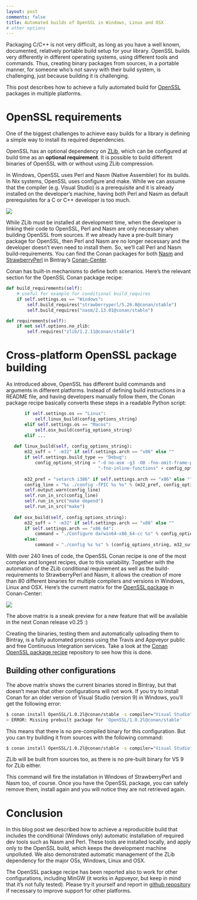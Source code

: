 ```yaml
---
layout: post
comments: false
title: Automated builds of OpenSSL in Windows, Linux and OSX
# other options
---
```



Packaging C/C++ is not very difficult, as long as you have a well known, documented, relatively portable build setup for your library. OpenSSL builds very differently in different operating systems, using different tools and commands. Thus, creating binary packages from sources, in a portable manner, for someone who’s not savvy with their build system, is challenging, just because building it is challenging.
 
This post describes how to achieve a fully automated build for [OpenSSL](https://www.openssl.org/) packages in multiple platforms.


OpenSSL requirements
============================

One of the biggest challenges to achieve easy builds for a library is defining a simple way to install its required dependencies. 
 
OpenSSL has an optional dependency on [ZLib](https://zlib.net/), which can be configured at build time as an **optional requirement**. It is possible to build different binaries of OpenSSL with or without using ZLib compression.  
 
In Windows, OpenSSL uses Perl and Nasm (Native Assembler) for its builds. In Nix systems, OpenSSL uses configure and make. While we can assume that the compiler (e.g. Visual Studio) is a prerequisite and it is already installed on the developer’s machine, having both Perl and Nasm as default prerequisites for a C or C++ developer is too much. 

<p class="centered">
    <img src="{{ site.url }}/assets/post_images/2017-07-04/requirements.png" align="center"/>
</p>

While ZLib must be installed at development time, when the developer is linking their code to OpenSSL, Perl and Nasm are only necessary when building OpenSSL from sources. If we already have a pre-built binary package for OpenSSL, then Perl and Nasm are no longer necessary and the developer doesn’t even need to install them. So, we’ll call Perl and Nasm build-requirements. You can find the Conan packages for both [Nasm](https://bintray.com/conan-community/conan/nasm%3Aconan) and [StrawberryPerl](https://bintray.com/conan-community/conan/strawberryperl%3Aconan) in Bintray’s [Conan-Center](http://docs.conan.io/en/latest/packaging/using_bintray.html).
 
Conan has built-in mechanisms to define both scenarios. Here’s the relevant section for the OpenSSL Conan package recipe:

```python
def build_requirements(self):
    # useful for example for conditional build_requires
    if self.settings.os == "Windows":
        self.build_requires("strawberryperl/5.26.0@conan/stable")
        self.build_requires("nasm/2.13.01@conan/stable")

def requirements(self):
    if not self.options.no_zlib:
        self.requires("zlib/1.2.11@conan/stable")
```


Cross-platform OpenSSL package building
========================================

As introduced above, OpenSSL has different build commands and arguments in different platforms. Instead of defining build instructions in a README file, and having developers manually follow them, the Conan package recipe basically converts these steps in a readable Python script:

```python
       if self.settings.os == "Linux":
           self.linux_build(config_options_string)
       elif self.settings.os == "Macos":
           self.osx_build(config_options_string)
       elif ...
 
   def linux_build(self, config_options_string):
       m32_suff = " -m32" if self.settings.arch == "x86" else ""
       if self.settings.build_type == "Debug":
           config_options_string = "-d no-asm -g3 -O0 -fno-omit-frame-pointer " \
                                   "-fno-inline-functions" + config_options_string
 
       m32_pref = "setarch i386" if self.settings.arch == "x86" else ""
       config_line = "%s ./config -fPIC %s %s" % (m32_pref, config_options_string, m32_suff)
       self.output.warn(config_line)
       self.run_in_src(config_line)
       self.run_in_src("make depend")
       self.run_in_src("make")
 
   def osx_build(self, config_options_string):
       m32_suff = " -m32" if self.settings.arch == "x86" else ""
       if self.settings.arch == "x86_64":
           command = "./Configure darwin64-x86_64-cc %s" % config_options_string
       else:
           command = "./config %s %s" % (config_options_string, m32_suff)
```

With over 240 lines of code, the OpenSSL Conan recipe is one of the most complex and longest recipes, due to this variability. Together with the automation of the ZLib conditional requirement as well as the build-requirements to StrawberryPerl and Nasm, it allows the creation of more than 80 different binaries for multiple compilers and versions in Windows, Linux and OSX. Here’s the current matrix for the [OpenSSL package](https://bintray.com/conan/conan-center?filterByPkgName=OpenSSL%3Aconan) in Conan-Center:

<p class="centered">
    <img src="{{ site.url }}/assets/post_images/2017-07-04/matrix.png" align="center"/>
</p>

The above matrix is a sneak preview for a new feature that will be available in the next Conan release v0.25 :)
 
Creating the binaries, testing them and automatically uploading them to Bintray, is a fully automated process using the Travis and Appveyor public and free Continuous Integration services. Take a look at the [Conan OpenSSL package recipe](https://github.com/lasote/conan-openssl) repository to see how this is done.


Building other configurations
------------------------------
The above matrix shows the current binaries stored in Bintray, but that doesn’t mean that other configurations will not work. If you try to install Conan for an older version of Visual Studio (version 9) in Windows, you’ll get the following error:

```bash
$ conan install OpenSSL/1.0.2l@conan/stable -s compiler="Visual Studio" -s compiler.version=9 -s arch=x86
> ERROR: Missing prebuilt package for 'OpenSSL/1.0.2l@conan/stable'
```

This means that there is no pre-compiled binary for this configuration. But you can try building it from sources with the following command:

```bash
$ conan install OpenSSL/1.0.2l@conan/stable -s compiler="Visual Studio" -s compiler.version=9 -s arch=x86 --build=missing
```
 
ZLib will be built from sources too, as there is no pre-built binary for VS 9 for ZLib either.
 
This command will fire the installation in Windows of StrawberryPerl and Nasm too, of course. Once you have the OpenSSL package, you can safely remove them, install again and you will notice they are not retrieved again.


Conclusion
============

In this blog post we described how to achieve a reproducible build that includes the conditional (Windows only) automatic installation of required dev tools such as Nasm and Perl. These tools are installed locally, and apply only to the OpenSSL build, which keeps the development machine unpolluted. We also demonstrated automatic management of the ZLib dependency for the major OSs, Windows, Linux and OSX. 
 
The OpenSSL package recipe has been reported also to work for other configurations, including MinGW (it works in Appveyor, but keep in mind that it’s not fully tested). Please try it yourself and report in [github repository](https://github.com/lasote/conan-openssl) if necessary to improve support for other platforms.
